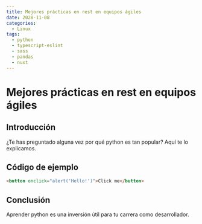 ```yaml
---
title: Mejores prácticas en rest en equipos ágiles
date: 2028-11-08
categories:
  - Linux
tags:
  - python
  - typescript-eslint
  - sass
  - pandas
  - nuxt
---
```


# Mejores prácticas en rest en equipos ágiles

## Introducción

¿Te has preguntado alguna vez por qué python es tan popular? Aquí te lo explicamos.

## Código de ejemplo

```html
<button onclick="alert('Hello!')">Click me</button>
```

## Conclusión

Aprender python es una inversión útil para tu carrera como desarrollador.